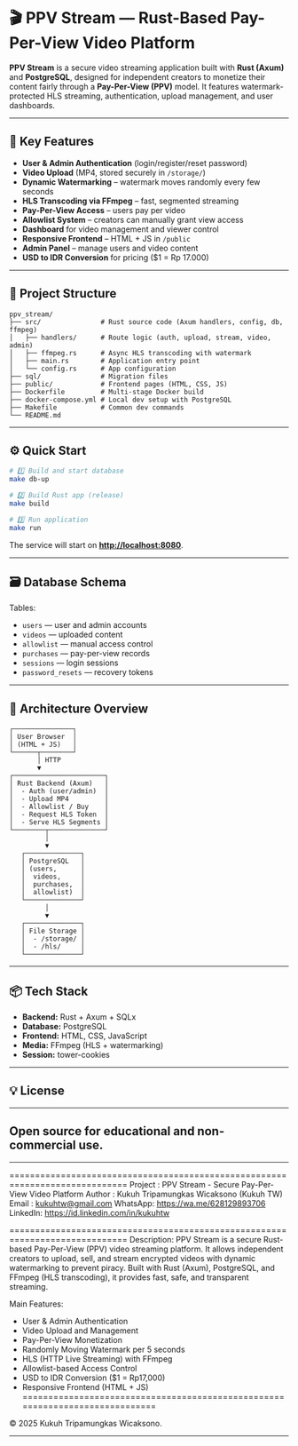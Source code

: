 # 🎬 PPV Stream — Rust-Based Pay-Per-View Video Platform

**PPV Stream** is a secure video streaming application built with **Rust (Axum)** and **PostgreSQL**, designed for independent creators to monetize their content fairly through a **Pay-Per-View (PPV)** model. It features watermark-protected HLS streaming, authentication, upload management, and user dashboards.

---

## 🚀 Key Features

* **User & Admin Authentication** (login/register/reset password)
* **Video Upload** (MP4, stored securely in `/storage/`)
* **Dynamic Watermarking** – watermark moves randomly every few seconds
* **HLS Transcoding via FFmpeg** – fast, segmented streaming
* **Pay-Per-View Access** – users pay per video
* **Allowlist System** – creators can manually grant view access
* **Dashboard** for video management and viewer control
* **Responsive Frontend** – HTML + JS in `/public`
* **Admin Panel** – manage users and video content
* **USD to IDR Conversion** for pricing ($1 = Rp 17.000)

---

## 🧱 Project Structure

```
ppv_stream/
├── src/               # Rust source code (Axum handlers, config, db, ffmpeg)
│   ├── handlers/      # Route logic (auth, upload, stream, video, admin)
│   ├── ffmpeg.rs      # Async HLS transcoding with watermark
│   ├── main.rs        # Application entry point
│   └── config.rs      # App configuration
├── sql/               # Migration files
├── public/            # Frontend pages (HTML, CSS, JS)
├── Dockerfile         # Multi-stage Docker build
├── docker-compose.yml # Local dev setup with PostgreSQL
├── Makefile           # Common dev commands
└── README.md
```

---

## ⚙️ Quick Start

```bash
# 1️⃣ Build and start database
make db-up

# 2️⃣ Build Rust app (release)
make build

# 3️⃣ Run application
make run
```

The service will start on **[http://localhost:8080](http://localhost:8080)**.

---

## 🗃️ Database Schema

Tables:

* `users` — user and admin accounts
* `videos` — uploaded content
* `allowlist` — manual access control
* `purchases` — pay-per-view records
* `sessions` — login sessions
* `password_resets` — recovery tokens

---

## 🔐 Architecture Overview

```
┌───────────────┐
│ User Browser  │
│ (HTML + JS)   │
└──────┬────────┘
       │ HTTP
       ▼
┌───────────────────────┐
│ Rust Backend (Axum)   │
│  - Auth (user/admin)  │
│  - Upload MP4         │
│  - Allowlist / Buy    │
│  - Request HLS Token  │
│  - Serve HLS Segments │
└────────┬──────────────┘
         │
         ▼
   ┌──────────────┐
   │ PostgreSQL   │
   │ (users,      │
   │  videos,     │
   │  purchases,  │
   │  allowlist)  │
   └──────────────┘
         │
         ▼
   ┌──────────────┐
   │ File Storage │
   │  - /storage/ │
   │  - /hls/     │
   └──────────────┘
```

---

## 📦 Tech Stack

* **Backend:** Rust + Axum + SQLx
* **Database:** PostgreSQL
* **Frontend:** HTML, CSS, JavaScript
* **Media:** FFmpeg (HLS + watermarking)
* **Session:** tower-cookies

---

## 💡 License

---
Open source for educational and non-commercial use.
---

---
=============================================================================
Project : PPV Stream - Secure Pay-Per-View Video Platform
Author  : Kukuh Tripamungkas Wicaksono (Kukuh TW)
Email   : kukuhtw@gmail.com
WhatsApp: https://wa.me/628129893706
LinkedIn: https://id.linkedin.com/in/kukuhtw

=============================================================================
Description:
PPV Stream is a secure Rust-based Pay-Per-View (PPV) video streaming platform.
It allows independent creators to upload, sell, and stream encrypted videos
with dynamic watermarking to prevent piracy. Built with Rust (Axum), PostgreSQL,
and FFmpeg (HLS transcoding), it provides fast, safe, and transparent streaming.

Main Features:
- User & Admin Authentication
- Video Upload and Management
- Pay-Per-View Monetization
- Randomly Moving Watermark per 5 seconds
- HLS (HTTP Live Streaming) with FFmpeg
- Allowlist-based Access Control
- USD to IDR Conversion ($1 = Rp17,000)
- Responsive Frontend (HTML + JS)
=============================================================================


© 2025 Kukuh Tripamungkas Wicaksono.

---




